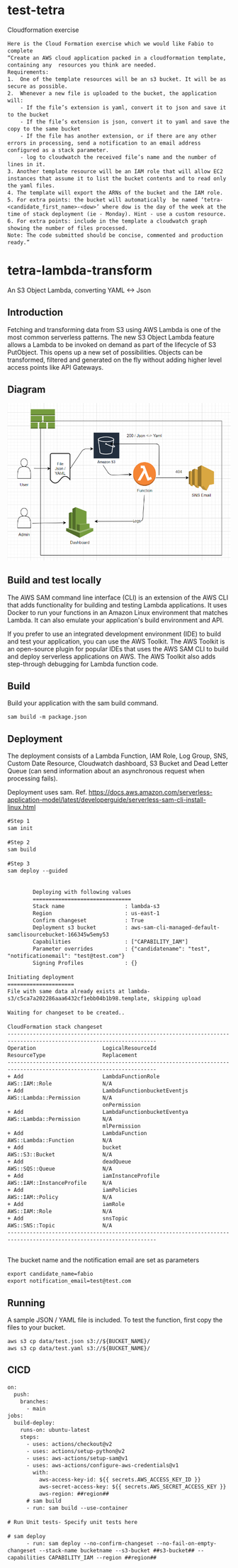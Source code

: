 # test-tetra
Cloudformation exercise

```
Here is the Cloud Formation exercise which we would like Fabio to complete
“Create an AWS cloud application packed in a cloudformation template, containing any  resources you think are needed.
Requirements:
1.  One of the template resources will be an s3 bucket. It will be as secure as possible.
2.  Whenever a new file is uploaded to the bucket, the application will:
	- If the file’s extension is yaml, convert it to json and save it to the bucket
	- If the file’s extension is json, convert it to yaml and save the copy to the same bucket
	- If the file has another extension, or if there are any other errors in processing, send a notification to an email address configured as a stack parameter.
	- log to cloudwatch the received file’s name and the number of lines in it.
3. Another template resource will be an IAM role that will allow EC2 instances that assume it to list the bucket contents and to read only the yaml files. 
4. The template will export the ARNs of the bucket and the IAM role.
5. For extra points: the bucket will automatically  be named ‘tetra-<candidate_first_name>-<dow>’ where dow is the day of the week at the time of stack deployment (ie - Monday). Hint - use a custom resource.
6. For extra points: include in the template a cloudwatch graph showing the number of files processed.
Note: The code submitted should be concise, commented and production ready.”
```

# tetra-lambda-transform

An S3 Object Lambda, converting YAML <-> Json

## Introduction

Fetching and transforming data from S3 using AWS Lambda is one of the most common serverless patterns. The new S3 Object Lambda feature allows a Lambda to be invoked on demand as part of the lifecycle of S3 PutObject. This opens up a new set of possibilities. Objects can be transformed, filtered and generated on the fly without adding higher level access points like API Gateways.

## Diagram
![Diagram](diagram.png "Diagram")


## Build and test locally

The AWS SAM command line interface (CLI) is an extension of the AWS CLI that adds functionality for building and testing Lambda applications. It uses Docker to run your functions in an Amazon Linux environment that matches Lambda. It can also emulate your application's build environment and API.

If you prefer to use an integrated development environment (IDE) to build and test your application, you can use the AWS Toolkit. The AWS Toolkit is an open-source plugin for popular IDEs that uses the AWS SAM CLI to build and deploy serverless applications on AWS. The AWS Toolkit also adds step-through debugging for Lambda function code.

## Build

Build your application with the sam build command.
```
sam build -m package.json
```

## Deployment

The deployment consists of a Lambda Function, IAM Role, Log Group, SNS, Custom Date Resource, Cloudwatch dashboard, S3 Bucket and Dead Letter Queue (can send information about an asynchronous request when processing fails).

Deployment uses sam. Ref. https://docs.aws.amazon.com/serverless-application-model/latest/developerguide/serverless-sam-cli-install-linux.html

```
#Step 1 
sam init

#Step 2 
sam build

#Step 3
sam deploy --guided


        Deploying with following values
        ===============================
        Stack name                   : lambda-s3
        Region                       : us-east-1
        Confirm changeset            : True
        Deployment s3 bucket         : aws-sam-cli-managed-default-samclisourcebucket-166345w5emy53
        Capabilities                 : ["CAPABILITY_IAM"]
        Parameter overrides          : {"candidatename": "test", "notificationemail": "test@test.com"}
        Signing Profiles             : {}

Initiating deployment
=====================
File with same data already exists at lambda-s3/c5ca7a202286aaa6432cf1ebb04b1b98.template, skipping upload

Waiting for changeset to be created..

CloudFormation stack changeset
---------------------------------------------------------------------------------------------------------------------
Operation                     LogicalResourceId             ResourceType                  Replacement
---------------------------------------------------------------------------------------------------------------------
+ Add                         LambdaFunctionRole            AWS::IAM::Role                N/A
+ Add                         LambdaFunctionbucketEventjs   AWS::Lambda::Permission       N/A
                              onPermission
+ Add                         LambdaFunctionbucketEventya   AWS::Lambda::Permission       N/A
                              mlPermission
+ Add                         LambdaFunction                AWS::Lambda::Function         N/A
+ Add                         bucket                        AWS::S3::Bucket               N/A
+ Add                         deadQueue                     AWS::SQS::Queue               N/A
+ Add                         iamInstanceProfile            AWS::IAM::InstanceProfile     N/A
+ Add                         iamPolicies                   AWS::IAM::Policy              N/A
+ Add                         iamRole                       AWS::IAM::Role                N/A
+ Add                         snsTopic                      AWS::SNS::Topic               N/A
---------------------------------------------------------------------------------------------------------------------


```


The bucket name and the notification email are set as parameters

```
export candidate_name=fabio
export notification_email=test@test.com
```

## Running

A sample JSON / YAML file is included. To test the function, first copy the files to your bucket.

```
aws s3 cp data/test.json s3://${BUCKET_NAME}/
aws s3 cp data/test.yaml s3://${BUCKET_NAME}/
```

## CICD

```
on:
  push:
    branches:
      - main
jobs:
  build-deploy:
    runs-on: ubuntu-latest
    steps:
      - uses: actions/checkout@v2
      - uses: actions/setup-python@v2
      - uses: aws-actions/setup-sam@v1
      - uses: aws-actions/configure-aws-credentials@v1
        with:
          aws-access-key-id: ${{ secrets.AWS_ACCESS_KEY_ID }}
          aws-secret-access-key: ${{ secrets.AWS_SECRET_ACCESS_KEY }}
          aws-region: ##region##
      # sam build 
      - run: sam build --use-container

# Run Unit tests- Specify unit tests here 

# sam deploy
      - run: sam deploy --no-confirm-changeset --no-fail-on-empty-changeset --stack-name bucketname --s3-bucket ##s3-bucket## --capabilities CAPABILITY_IAM --region ##region##
```
